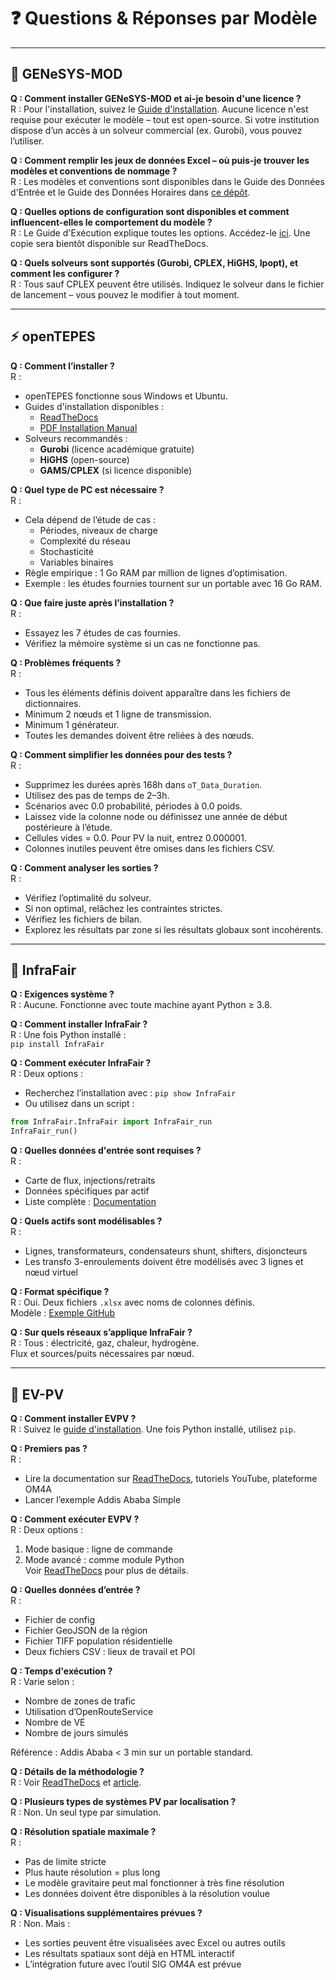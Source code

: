 # ❓ Questions & Réponses par Modèle

---

## 🧮 GENeSYS-MOD

**Q : Comment installer GENeSYS-MOD et ai-je besoin d'une licence ?**  
R : Pour l'installation, suivez le [Guide d'installation](https://genesysmod.readthedocs.io). Aucune licence n'est requise pour exécuter le modèle – tout est open-source. Si votre institution dispose d’un accès à un solveur commercial (ex. Gurobi), vous pouvez l’utiliser.

**Q : Comment remplir les jeux de données Excel – où puis-je trouver les modèles et conventions de nommage ?**  
R : Les modèles et conventions sont disponibles dans le Guide des Données d'Entrée et le Guide des Données Horaires dans [ce dépôt](https://github.com/OM4A-Training-Material).

**Q : Quelles options de configuration sont disponibles et comment influencent-elles le comportement du modèle ?**  
R : Le Guide d'Exécution explique toutes les options. Accédez-le [ici](https://docs.google.com/document/d/1LI9mHE5MGleJ4G8OTMvSU3DDtScnruNpQI6xX-WcEyQ/edit?usp=sharing). Une copie sera bientôt disponible sur ReadTheDocs.

**Q : Quels solveurs sont supportés (Gurobi, CPLEX, HiGHS, Ipopt), et comment les configurer ?**  
R : Tous sauf CPLEX peuvent être utilisés. Indiquez le solveur dans le fichier de lancement – vous pouvez le modifier à tout moment.

---

## ⚡ openTEPES

**Q : Comment l’installer ?**  
R :

- openTEPES fonctionne sous Windows et Ubuntu.
- Guides d'installation disponibles :
  - [ReadTheDocs](https://opentepes.readthedocs.io/en/latest/Download.html)
  - [PDF Installation Manual](https://pascua.iit.comillas.edu/aramos/openTEPES_installation.pdf)
- Solveurs recommandés :
  - **Gurobi** (licence académique gratuite)
  - **HiGHS** (open-source)
  - **GAMS/CPLEX** (si licence disponible)

**Q : Quel type de PC est nécessaire ?**  
R :

- Cela dépend de l’étude de cas :
  - Périodes, niveaux de charge
  - Complexité du réseau
  - Stochasticité
  - Variables binaires
- Règle empirique : 1 Go RAM par million de lignes d’optimisation.
- Exemple : les études fournies tournent sur un portable avec 16 Go RAM.

**Q : Que faire juste après l’installation ?**  
R :

- Essayez les 7 études de cas fournies.
- Vérifiez la mémoire système si un cas ne fonctionne pas.

**Q : Problèmes fréquents ?**  
R :

- Tous les éléments définis doivent apparaître dans les fichiers de dictionnaires.
- Minimum 2 nœuds et 1 ligne de transmission.
- Minimum 1 générateur.
- Toutes les demandes doivent être reliées à des nœuds.

**Q : Comment simplifier les données pour des tests ?**  
R :

- Supprimez les durées après 168h dans `oT_Data_Duration`.
- Utilisez des pas de temps de 2–3h.
- Scénarios avec 0.0 probabilité, périodes à 0.0 poids.
- Laissez vide la colonne node ou définissez une année de début postérieure à l’étude.
- Cellules vides = 0.0. Pour PV la nuit, entrez 0.000001.
- Colonnes inutiles peuvent être omises dans les fichiers CSV.

**Q : Comment analyser les sorties ?**  
R :

- Vérifiez l’optimalité du solveur.
- Si non optimal, relâchez les contraintes strictes.
- Vérifiez les fichiers de bilan.
- Explorez les résultats par zone si les résultats globaux sont incohérents.

---

## 🧰 InfraFair

**Q : Exigences système ?**  
R : Aucune. Fonctionne avec toute machine ayant Python ≥ 3.8.

**Q : Comment installer InfraFair ?**  
R : Une fois Python installé :  
`pip install InfraFair`

**Q : Comment exécuter InfraFair ?**  
R : Deux options :

- Recherchez l’installation avec : `pip show InfraFair`
- Ou utilisez dans un script :

```python
from InfraFair.InfraFair import InfraFair_run
InfraFair_run()
```

**Q : Quelles données d'entrée sont requises ?**  
R :

- Carte de flux, injections/retraits
- Données spécifiques par actif
- Liste complète : [Documentation](https://infrafair.readthedocs.io/en/latest/7_Input_Data.html)

**Q : Quels actifs sont modélisables ?**  
R :

- Lignes, transformateurs, condensateurs shunt, shifters, disjoncteurs
- Les transfo 3-enroulements doivent être modélisés avec 3 lignes et nœud virtuel

**Q : Format spécifique ?**  
R : Oui. Deux fichiers `.xlsx` avec noms de colonnes définis.  
Modèle : [Exemple GitHub](https://github.com/IIT-EnergySystemModels/InfraFair/blob/main/Examples/EU_ex)

**Q : Sur quels réseaux s’applique InfraFair ?**  
R : Tous : électricité, gaz, chaleur, hydrogène.  
Flux et sources/puits nécessaires par nœud.

---

## 🚗 EV-PV

**Q : Comment installer EVPV ?**  
R : Suivez le [guide d'installation](https://evpv-simulator.readthedocs.io/en/latest/user_guide/installation.html). Une fois Python installé, utilisez `pip`.

**Q : Premiers pas ?**  
R :

- Lire la documentation sur [ReadTheDocs](https://evpv-simulator.readthedocs.io), tutoriels YouTube, plateforme OM4A  
- Lancer l’exemple Addis Ababa Simple

**Q : Comment exécuter EVPV ?**  
R : Deux options :  
1. Mode basique : ligne de commande  
2. Mode avancé : comme module Python  
Voir [ReadTheDocs](https://evpv-simulator.readthedocs.io) pour plus de détails.

**Q : Quelles données d’entrée ?**  
R :

- Fichier de config
- Fichier GeoJSON de la région
- Fichier TIFF population résidentielle
- Deux fichiers CSV : lieux de travail et POI

**Q : Temps d'exécution ?**  
R : Varie selon :

- Nombre de zones de trafic
- Utilisation d’OpenRouteService
- Nombre de VE
- Nombre de jours simulés

Référence : Addis Ababa < 3 min sur un portable standard.

**Q : Détails de la méthodologie ?**  
R : Voir [ReadTheDocs](https://evpv-simulator.readthedocs.io) et [article](https://arxiv.org/pdf/2503.03671).

**Q : Plusieurs types de systèmes PV par localisation ?**  
R : Non. Un seul type par simulation.

**Q : Résolution spatiale maximale ?**  
R :

- Pas de limite stricte
- Plus haute résolution = plus long
- Le modèle gravitaire peut mal fonctionner à très fine résolution
- Les données doivent être disponibles à la résolution voulue

**Q : Visualisations supplémentaires prévues ?**  
R : Non. Mais :

- Les sorties peuvent être visualisées avec Excel ou autres outils  
- Les résultats spatiaux sont déjà en HTML interactif  
- L’intégration future avec l’outil SIG OM4A est prévue
